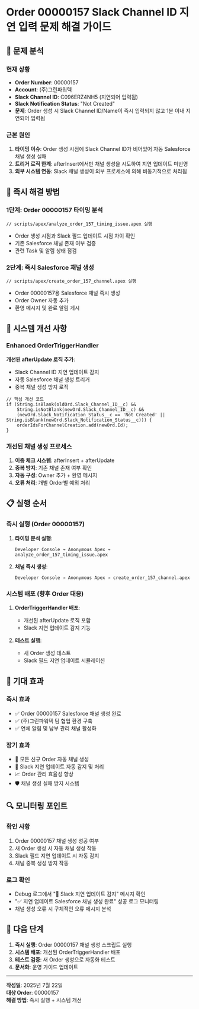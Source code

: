 # Order 00000157 Slack Channel ID 지연 입력 문제 해결 가이드

## 🎯 문제 분석

### 현재 상황
- **Order Number**: 00000157
- **Account**: (주)그린파워텍
- **Slack Channel ID**: C096ERZ4NH5 (지연되어 입력됨)
- **Slack Notification Status**: "Not Created"
- **문제**: Order 생성 시 Slack Channel ID/Name이 즉시 입력되지 않고 1분 이내 지연되어 입력됨

### 근본 원인
1. **타이밍 이슈**: Order 생성 시점에 Slack Channel ID가 비어있어 자동 Salesforce 채널 생성 실패
2. **트리거 로직 한계**: afterInsert에서만 채널 생성을 시도하여 지연 업데이트 미반영
3. **외부 시스템 연동**: Slack 채널 생성이 외부 프로세스에 의해 비동기적으로 처리됨

## 🚀 즉시 해결 방법

### 1단계: Order 00000157 타이밍 분석
```apex
// scripts/apex/analyze_order_157_timing_issue.apex 실행
```
- Order 생성 시점과 Slack 필드 업데이트 시점 차이 확인
- 기존 Salesforce 채널 존재 여부 검증
- 관련 Task 및 알림 상태 점검

### 2단계: 즉시 Salesforce 채널 생성
```apex
// scripts/apex/create_order_157_channel.apex 실행
```
- Order 00000157용 Salesforce 채널 즉시 생성
- Order Owner 자동 추가
- 환영 메시지 및 완료 알림 게시

## 🔧 시스템 개선 사항

### Enhanced OrderTriggerHandler
**개선된 afterUpdate 로직 추가**:
- Slack Channel ID 지연 업데이트 감지
- 자동 Salesforce 채널 생성 트리거
- 중복 채널 생성 방지 로직

```apex
// 핵심 개선 코드
if (String.isBlank(oldOrd.Slack_Channel_ID__c) && 
    String.isNotBlank(newOrd.Slack_Channel_ID__c) &&
    (newOrd.Slack_Notification_Status__c == 'Not Created' || String.isBlank(newOrd.Slack_Notification_Status__c))) {
    orderIdsForChannelCreation.add(newOrd.Id);
}
```

### 개선된 채널 생성 프로세스
1. **이중 체크 시스템**: afterInsert + afterUpdate
2. **중복 방지**: 기존 채널 존재 여부 확인
3. **자동 구성**: Owner 추가 + 환영 메시지
4. **오류 처리**: 개별 Order별 예외 처리

## 📋 실행 순서

### 즉시 실행 (Order 00000157)
1. **타이밍 분석 실행**:
   ```
   Developer Console → Anonymous Apex → analyze_order_157_timing_issue.apex
   ```

2. **채널 즉시 생성**:
   ```
   Developer Console → Anonymous Apex → create_order_157_channel.apex
   ```

### 시스템 배포 (향후 Order 대응)
1. **OrderTriggerHandler 배포**:
   - 개선된 afterUpdate 로직 포함
   - Slack 지연 업데이트 감지 기능

2. **테스트 실행**:
   - 새 Order 생성 테스트
   - Slack 필드 지연 업데이트 시뮬레이션

## 🎉 기대 효과

### 즉시 효과
- ✅ Order 00000157 Salesforce 채널 생성 완료
- ✅ (주)그린파워텍 팀 협업 환경 구축
- ✅ 연체 알림 및 납부 관리 채널 활성화

### 장기 효과
- 🚀 모든 신규 Order 자동 채널 생성
- 🔄 Slack 지연 업데이트 자동 감지 및 처리
- 📈 Order 관리 효율성 향상
- 🛡️ 채널 생성 실패 방지 시스템

## 🔍 모니터링 포인트

### 확인 사항
1. Order 00000157 채널 생성 성공 여부
2. 새 Order 생성 시 자동 채널 생성 작동
3. Slack 필드 지연 업데이트 시 자동 감지
4. 채널 중복 생성 방지 작동

### 로그 확인
- Debug 로그에서 "🚀 Slack 지연 업데이트 감지" 메시지 확인
- "✅ 지연 업데이트 Salesforce 채널 생성 완료" 성공 로그 모니터링
- 채널 생성 오류 시 구체적인 오류 메시지 분석

## 🎯 다음 단계

1. **즉시 실행**: Order 00000157 채널 생성 스크립트 실행
2. **시스템 배포**: 개선된 OrderTriggerHandler 배포
3. **테스트 검증**: 새 Order 생성으로 자동화 테스트
4. **문서화**: 운영 가이드 업데이트

---
**작성일**: 2025년 7월 22일  
**대상 Order**: 00000157  
**해결 방법**: 즉시 실행 + 시스템 개선
